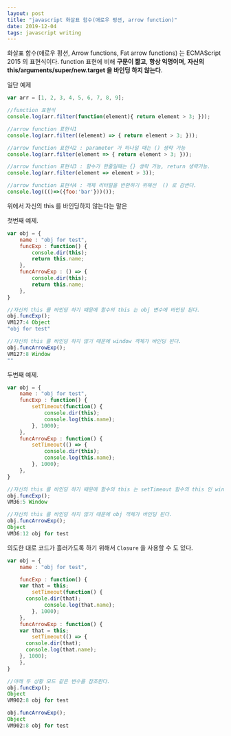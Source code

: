 ```yaml
---
layout: post
title: "javascript 화살표 함수(애로우 펑션, arrow function)"
date: 2019-12-04
tags: javascript writing
---
```


화살표 함수(애로우 펑션, Arrow functions, Fat arrow functions) 는 ECMAScript 2015 의 표현식이다.
function 표현에 비해 **구문이 짧고**, **항상 익명이며**, **자신의 this/arguments/super/new.target 을 바인딩 하지 않는다**.

일단 예제

``` javascript
var arr = [1, 2, 3, 4, 5, 6, 7, 8, 9];

//function 표현식
console.log(arr.filter(function(element){ return element > 3; }));

//arrow function 표현식1
console.log(arr.filter((element) => { return element > 3; }));

//arrow function 표현식2 : parameter 가 하나일 때는 () 생략 가능
console.log(arr.filter(element => { return element > 3; }));

//arrow function 표현식3 : 함수가 한줄일때는 {} 생략 가능, return 생략가능.
console.log(arr.filter(element => element > 3));

//arrow function 표현식4 : 객체 리터럴을 반환하기 위해선  () 로 감싼다.
console.log((()=>({foo:'bar'}))());

```

위에서 자신의 this 를 바인딩하지 않는다는 말은

첫번째 예제.

``` javascript
var obj = {
	name : "obj for test",
	funcExp : function() {
		console.dir(this);
		return this.name;
	},
	funcArrowExp : () => {
		console.dir(this);
		return this.name;
	},
}

//자신의 this 를 바인딩 하기 때문에 함수의 this 는 obj 변수에 바인딩 된다.
obj.funcExp();
VM127:4 Object
"obj for test"

//자신의 this 를 바인딩 하지 않기 때문에 window 객체가 바인딩 된다.
obj.funcArrowExp();
VM127:8 Window
""
```

두번째 예제.

``` javascript
var obj = {
	name : "obj for test",
	funcExp : function() {
		setTimeout(function() {
			console.dir(this);
			console.log(this.name);
		}, 1000);
	},
	funcArrowExp : function() {
		setTimeout(() => {
			console.dir(this);
			console.log(this.name);
		}, 1000);
	},
}

//자신의 this 를 바인딩 하기 때문에 함수의 this 는 setTimeout 함수의 this 인 window 변수에 바인딩 된다.
obj.funcExp();
VM36:5 Window

//자신의 this 를 바인딩 하지 않기 때문에 obj 객체가 바인딩 된다.
obj.funcArrowExp();
Object
VM36:12 obj for test
```

의도한 대로 코드가 흘러가도록 하기 위해서 `Closure` 을 사용할 수 도 있다.

``` javascript
var obj = {
	name : "obj for test",

	funcExp : function() {
    var that = this;
		setTimeout(function() {
      console.dir(that);
			console.log(that.name);
		}, 1000);
	},
	funcArrowExp : function() {
    var that = this;
		setTimeout(() => {
      console.dir(that);
      console.log(that.name);
    }, 1000);
	},
}

//아래 두 상황 모드 같은 변수를 참조한다.
obj.funcExp();
Object
VM902:8 obj for test

obj.funcArrowExp();
Object
VM902:8 obj for test
```
